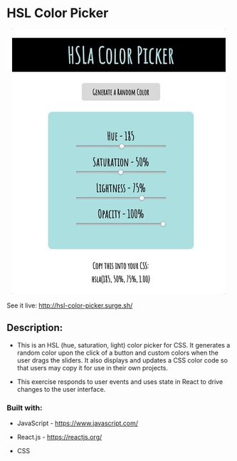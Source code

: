 # HSL Color Picker

<p align="center">
  <img src="https://github.com/TobiasNorton/hsl-color-picker/blob/master/src/ColorPicker.gif?raw=true" alt="Color picker"/>
</p>

See it live: http://hsl-color-picker.surge.sh/

## Description:

- This is an HSL (hue, saturation, light) color picker for CSS. It generates a random color upon the click of a button and custom colors when the user drags the sliders. It also displays and updates a CSS color code so that users may copy it for use in their own projects.

- This exercise responds to user events and uses state in React to drive changes to the user interface.

### Built with:

- JavaScript - https://www.javascript.com/

- React.js - https://reactjs.org/

- CSS
